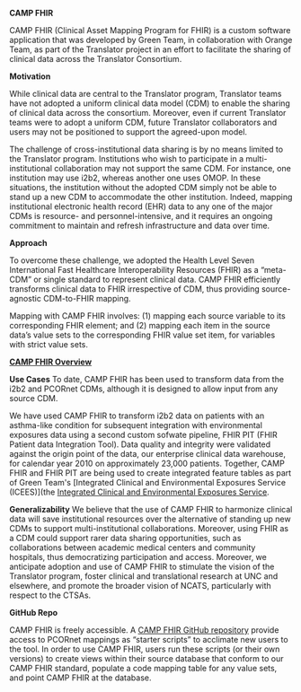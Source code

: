 **CAMP FHIR**

CAMP FHIR (Clinical Asset Mapping Program for FHIR) is a custom software application that was developed by Green Team, in collaboration with Orange Team, as part of the Translator project in an effort to facilitate the sharing of clinical data across the Translator Consortium.

**Motivation**

While clinical data are central to the Translator program, Translator teams have not adopted a uniform clinical data model (CDM) to enable the sharing of clinical data across the consortium. Moreover, even if current Translator teams were to adopt a uniform CDM, future Translator collaborators and users may not be positioned to support the agreed-upon model.

The challenge of cross-institutional data sharing is by no means limited to the Translator program. Institutions who wish to participate in a multi-institutional collaboration may not support the same CDM. For instance, one institution may use i2b2, whereas another one uses OMOP. In these situations, the institution without the adopted CDM simply not be able to stand up a new CDM to accommodate the other institution. Indeed, mapping institutional electronic health record (EHR) data to any one of the major CDMs is resource- and personnel-intensive, and it requires an ongoing commitment to maintain and refresh infrastructure and data over time. 

**Approach**

To overcome these challenge, we adopted the Health Level Seven International Fast Healthcare Interoperability Resources (FHIR) as a “meta-CDM” or single standard to represent clinical data. CAMP FHIR efficiently transforms clinical data to FHIR irrespective of CDM, thus providing source-agnostic CDM-to-FHIR mapping.

Mapping with CAMP FHIR involves: (1) mapping each source variable to its corresponding FHIR element; and (2) mapping each item in the source data’s value sets to the corresponding FHIR value set item, for variables with strict value sets.

[**CAMP FHIR Overview**](CAMP_FHIR.png)

**Use Cases**
To date, CAMP FHIR has been used to transform data from the i2b2 and PCORnet CDMs, although it is designed to allow input from any source CDM.

We have used CAMP FHIR to transform i2b2 data on patients with an asthma-like condition for subsequent integration with environmental exposures data using a second custom sofwate pipeline, FHIR PIT (FHIR Patient data Integration Tool). Data quality and integrity were validated against the origin point of the data, our enterprise clinical data warehouse, for calendar year 2010 on approximately 23,000 patients. Together, CAMP FHIR and FHIR PIT are being used to create integrated feature tables as part of Green Team's [Integrated Clinical and Environmental Exposures Service (ICEES)](the [Integrated Clinical and Environmental Exposures Service](https://github.com/ResearchSoftwareInstitute/data-translator/tree/master/src/pages/apps/icees).


**Generalizability**
We believe that the use of CAMP FHIR to harmonize clinical data will save institutional resources over the alternative of standing up new CDMs to support multi-institutional collaborations. Moreover, using FHIR as a CDM could support rarer data sharing opportunities, such as collaborations between academic medical centers and community hospitals, thus democratizing participation and access. Moreover, we anticipate adoption and use of CAMP FHIR to stimulate the vision of the Translator program, foster clinical and translational research at UNC and elsewhere, and promote the broader vision of NCATS, particularly with respect to the CTSAs.


**GitHub Repo**

CAMP FHIR is freely accessible. A [CAMP FHIR GitHub repository](https://github.com/NCTraCSIDSci/camp-fhir) provide access to PCORnet mappings as “starter scripts” to acclimate new users to the tool. In order to use CAMP FHIR, users run these scripts (or their own versions) to create views within their source database that conform to our CAMP FHIR standard, populate a code mapping table for any value sets, and point CAMP FHIR at the database.
